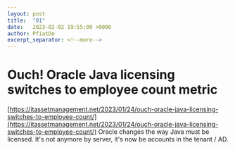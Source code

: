 ```yaml
---
layout: post
title:  "01"
date:   2023-02-02 19:55:00 +0000
author: PfiatDe
excerpt_separator: <!--more-->
---
```


# Ouch! Oracle Java licensing switches to employee count metric
[https://itassetmanagement.net/2023/01/24/ouch-oracle-java-licensing-switches-to-employee-count/](https://itassetmanagement.net/2023/01/24/ouch-oracle-java-licensing-switches-to-employee-count/)
Oracle changes the way Java must be licensed. It's not anymore by server, it's now be accounts in the tenant / AD.
<!--more-->